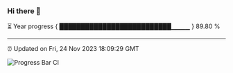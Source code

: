 ### Hi there 👋

⏳ Year progress { ██████████████████████████▁▁▁▁ } 89.80 %

---

⏰ Updated on Fri, 24 Nov 2023 18:09:29 GMT

![Progress Bar CI](https://github.com/Shyam-Makwana/GitHub-Actions-Demo/workflows/Progress%20Bar%20CI/badge.svg)
